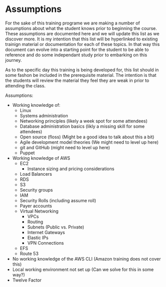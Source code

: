 ﻿

# Assumptions

For the sake of this training programe we are making a number of assumptions
about what the student knows prior to beginning the course. These assumptions
are documented here and we will update this list as we discover more. It is my
intention that this list will be hyperlinked to existing trainign material or
documentation for each of these topics. In that way this document can evolve
into a starting point for the student to be able to reference and do some
independant study prior to embarking on this journey.

As to the specific day this training  is being developed for, this list should
in some fashon be included in the prerequisite material. The intention is that
the students will review the material they feel they are weak in prior to
attending the class.

Assumptions:

* Working knowledge of:
  * Linux
  * Systems administration
  * Networking principles (likely a week spot for some attendees)
  * Database administration basics (likly a missing skill for some attendees)
  * Open source (floss) (Might be a good idea to talk about this a bit)
  * Agile development model theories (We might need to level up here)
  * git and GitHub (might need to level up here)
  * Puppet
* Working knowledge of AWS
  * EC2
    * Instance sizing and pricing considerations
  * Load Balancers
  * RDS
  * S3
  * Security groups
  * IAM
  * Security Rolls (including assume roll)
  * Payer accounts
  * Virtual Networking
    * VPCs
    * Routing
    * Subnets (Public vs. Private)
    * Internet Gateways
    * Elastic IPs
    * VPN Connections
  * EFS
  * Route 53
* No working knowledge of the AWS CLI (Amazon training does not cover this)
* Local working environment not set up (Can we solve for this in some way?)
* Twelve Factor

